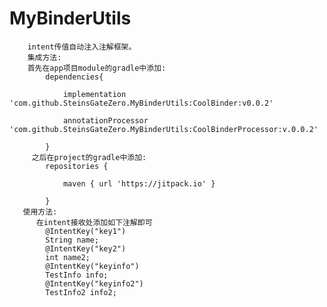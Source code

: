 # MyBinderUtils
        intent传值自动注入注解框架。
        集成方法:
        首先在app项目module的gradle中添加:
            dependencies{
            
                implementation 'com.github.SteinsGateZero.MyBinderUtils:CoolBinder:v0.0.2'
            
                annotationProcessor 'com.github.SteinsGateZero.MyBinderUtils:CoolBinderProcessor:v.0.0.2'
            
            }
         之后在project的gradle中添加:
            repositories {
            
                maven { url 'https://jitpack.io' }
  
            }
       使用方法:
          在intent接收处添加如下注解即可
            @IntentKey("key1")
            String name;
            @IntentKey("key2")
            int name2;
            @IntentKey("keyinfo")
            TestInfo info;
            @IntentKey("keyinfo2")
            TestInfo2 info2;
            
